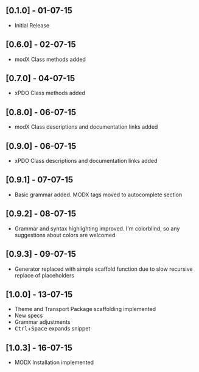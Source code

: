 ## [0.1.0] - 01-07-15
- Initial Release

## [0.6.0] - 02-07-15
- modX Class methods added

## [0.7.0] - 04-07-15
- xPDO Class methods added

## [0.8.0] - 06-07-15
- modX Class descriptions and documentation links added

## [0.9.0] - 06-07-15
- xPDO Class descriptions and documentation links added

## [0.9.1] - 07-07-15
- Basic grammar added. MODX tags moved to autocomplete section

## [0.9.2] - 08-07-15
- Grammar and syntax highlighting improved. I'm colorblind, so any suggestions about colors are welcomed

## [0.9.3] - 09-07-15
- Generator replaced with simple scaffold function due to slow recursive replace of placeholders

## [1.0.0] - 13-07-15
- Theme and Transport Package scaffolding implemented
- New specs
- Grammar adjustments
- <kbd>Ctrl</kbd>+<kbd>Space</kbd> expands snippet

## [1.0.3] - 16-07-15
- MODX Installation implemented
